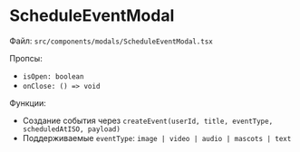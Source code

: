 # ScheduleEventModal

Файл: `src/components/modals/ScheduleEventModal.tsx`

Пропсы:
- `isOpen: boolean`
- `onClose: () => void`

Функции:
- Создание события через `createEvent(userId, title, eventType, scheduledAtISO, payload)`
- Поддерживаемые `eventType`: `image | video | audio | mascots | text`